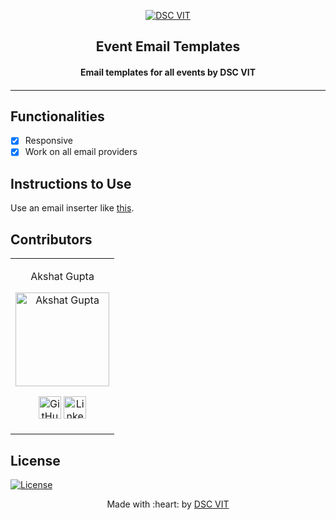 <p align="center">
<a href="https://dscvit.com">
	<img src="https://user-images.githubusercontent.com/30529572/72455010-fb38d400-37e7-11ea-9c1e-8cdeb5f5906e.png" alt="DSC VIT"/>
</a>
	<h2 align="center"> Event Email Templates </h2>
	<h4 align="center"> Email templates for all events by DSC VIT<h4>
</p>

---

## Functionalities
- [x]  Responsive
- [x]  Work on all email providers

## Instructions to Use
Use an email inserter like [this](https://chrome.google.com/webstore/detail/html-inserter-for-gmail/lkdchkblgffcinmodbodlkclphfldkll?hl=en).

## Contributors

<table>
<tr align="center">
<td>

Akshat Gupta
<p align="center">
<img src = "https://avatars1.githubusercontent.com/u/33231334?s=460&u=65c0c41d573a565d23ae705aea25cc8f7231d996&v=4" width="150" height="150" alt="Akshat Gupta">
</p>
<p align="center">
<a href = "https://github.com/akshatvg"><img src = "http://www.iconninja.com/files/241/825/211/round-collaboration-social-github-code-circle-network-icon.svg" width="36" height = "36" alt="GitHub"/></a>
<a href = "https://www.linkedin.com/in/akshatvg/">
<img src = "http://www.iconninja.com/files/863/607/751/network-linkedin-social-connection-circular-circle-media-icon.svg" width="36" height="36" alt="LinkedIn"/>
</a>
</p>
</td>
</tr>
  </table>
  
## License
[![License](http://img.shields.io/:license-mit-blue.svg?style=flat-square)](http://badges.mit-license.org)

<p align="center">
	Made with :heart: by <a href="https://dscvit.com">DSC VIT</a>
</p>

